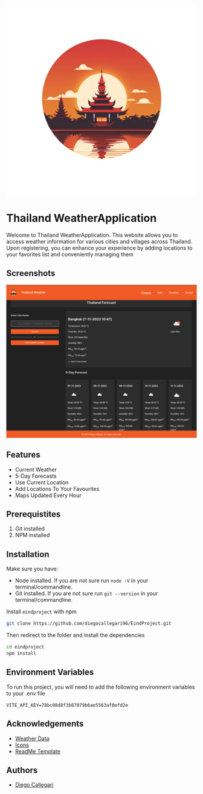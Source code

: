 
![Logo](src/assets/logo-eindproject.svg)

# Thailand WeatherApplication

Welcome to Thailand WeatherApplication. This website allows you to access weather information for various cities and villages across Thailand. Upon registering, you can enhance your experience by adding locations to your favorites list and conveniently managing them

## Screenshots

![App Screenshot](src/assets/Git-Readme-Photo.png)

## Features

- Current Weather
- 5-Day Forecasts
- Use Current Location
- Add Locations To Your Favourites
- Maps Updated Every Hour

## Prerequistites
1. Git installed
2. NPM installed

## Installation

Make sure you have:
* Node installed. If you are not sure run `node -V` in your terminal/commandline.
* Git installed. If you are not sure run `git --version` in your terminal/commandline.

Install `eindproject` with npm

```bash
git clone https://github.com/diegocallegari96/EindProject.git
```


Then redirect to the folder and install the dependencies

```bash
cd eindproject
npm install
```


## Environment Variables

To run this project, you will need to add the following environment variables to your .env file


```env
VITE_API_KEY=78bc08d8f3b87079b6ae5563af0efd2e
```


## Acknowledgements

- [Weather Data](https://openweathermap.org/)
- [Icons](https://fontawesome.com/)
- [ReadMe Template](https://readme.so/)


## Authors

- [Diego Callegari](https://github.com/diegocallegari96)

